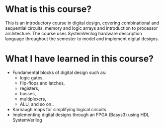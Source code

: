 # What is this course?
This is an introductory course in digital design, covering combinational and sequential circuits, memory and logic arrays and introduction to processor architecture.
The course uses SystemVerilog hardware description language throughout the semester to model and implement digital designs.


# What I have learned in this course?

* Fundamental blocks of digital design such as:
  - logic gates, 
  - flip-flops and latches, 
  - registers,
  - busses,
  - multiplexers,
  - ALU, 
  and so on..
* Karnaugh maps for simplifying logical circuits
* Implementing digital designs through an FPGA (Basys3) using HDL SystemVerilog
